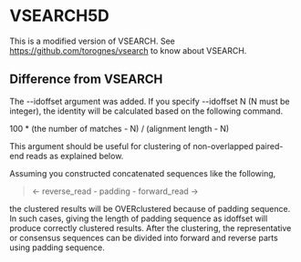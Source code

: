# VSEARCH5D

This is a modified version of VSEARCH. See https://github.com/torognes/vsearch to know about VSEARCH.

## Difference from VSEARCH

The --idoffset argument was added. If you specify --idoffset N (N must be integer), the identity will be calculated based on the following command.

100 * (the number of matches - N) / (alignment length - N)

This argument should be useful for clustering of non-overlapped paired-end reads as explained below.

Assuming you constructed concatenated sequences like the following,

> <- reverse_read - padding - forward_read ->

the clustered results will be OVERclustered because of padding sequence. In such cases, giving the length of padding sequence as idoffset will produce correctly clustered results. After the clustering, the representative or consensus sequences can be divided into forward and reverse parts using padding sequence.
